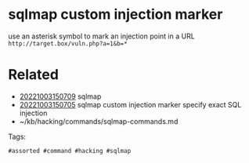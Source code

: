 # sqlmap custom injection marker
use an asterisk symbol to mark an injection point in a URL
` http://target.box/vuln.php?a=1&b=* `

# Related

- [20221003150709](/zet/20221003150709/README.md) sqlmap
- [20221003150705](/zet/20221003150705/README.md) sqlmap custom injection marker specify exact SQL injection
- ~/kb/hacking/commands/sqlmap-commands.md

Tags:

    #assorted #command #hacking #sqlmap
